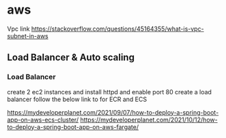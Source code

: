 # aws
Vpc link
https://stackoverflow.com/questions/45164355/what-is-vpc-subnet-in-aws

## Load Balancer & Auto scaling
### Load Balancer
create 2 ec2 instances and install httpd and enable port 80
create a load balancer
 follow the below link to for ECR and ECS
 
 https://mydeveloperplanet.com/2021/09/07/how-to-deploy-a-spring-boot-app-on-aws-ecs-cluster/
 https://mydeveloperplanet.com/2021/10/12/how-to-deploy-a-spring-boot-app-on-aws-fargate/
